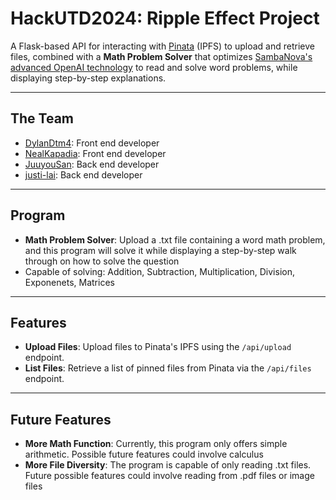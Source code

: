 # **HackUTD2024: Ripple Effect Project**
A Flask-based API for interacting with [Pinata](https://www.pinata.cloud/) (IPFS) to upload and retrieve files, combined with a **Math Problem Solver** that optimizes [SambaNova's advanced OpenAI technology](https://sambanova.ai/) to read and solve word problems, while displaying step-by-step explanations.

---
## The Team
- [DylanDtm4](https://github.com/DylanDtm4): Front end developer
- [NealKapadia](https://github.com/NealKapadia): Front end developer
- [JuuyouSan](https://github.com/JuuyouSan): Back end developer
- [justi-lai](https://github.com/justi-lai): Back end developer

---
## Program
- **Math Problem Solver**: Upload a .txt file containing a word math problem, and this program will solve it while displaying a step-by-step walk through on how to solve the question
- Capable of solving: Addition, Subtraction, Multiplication, Division, Exponenets, Matrices

---

## Features

- **Upload Files**: Upload files to Pinata's IPFS using the `/api/upload` endpoint.
- **List Files**: Retrieve a list of pinned files from Pinata via the `/api/files` endpoint.

---
## Future Features
- **More Math Function**: Currently, this program only offers simple arithmetic. Possible future features could involve calculus
- **More File Diversity**: The program is capable of only reading .txt files. Future possible features could involve reading from .pdf files or image files